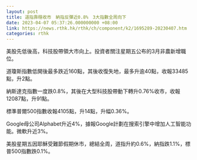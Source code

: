 ```yaml
---
layout: post
title: 道指靠穩收市　納指反彈近0.8%　3大指數全周向下
date: 2023-04-07 05:37:26.000000000 +08:00
link: https://news.rthk.hk/rthk/ch/component/k2/1695289-20230407.htm
categories: rthk
---
```


美股先低後高，科技股帶領大市向上。投資者關注星期五公布的3月非農新增職位。

道瓊斯指數低開後最多跌近160點，其後收復失地，最多升逾40點，收報33485點，升2點。

納斯達克指數一度跌0.8%，其後在大型科技股帶動下轉升0.76%收市，收報12087點，升91點。

標準普爾500指數收報4105點，升14點，升幅0.36%。

Google母公司Alphabet升近4%，據報Google計劃在搜索引擎中增加人工智能功能。微軟升近3%。

美股星期五因耶穌受難節假期休市，總結全周，道指升約0.6%，納指跌1.1%，標普500指數跌0.1%。

